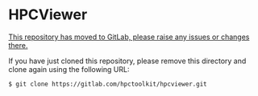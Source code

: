 # HPCViewer

[This repository has moved to GitLab, please raise any issues or changes there.](https://gitlab.com/hpctoolkit/hpcviewer)

If you have just cloned this repository, please remove this directory and
clone again using the following URL:
```console
$ git clone https://gitlab.com/hpctoolkit/hpcviewer.git
```
